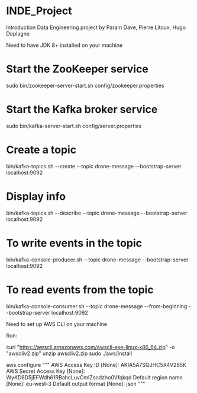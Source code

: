 # INDE_Project
Introduction Data Engineering project by Param Dave, Pierre Litoux, Hugo Deplagne


Need to have JDK 8+ installed on your machine

# Start the ZooKeeper service
sudo bin/zookeeper-server-start.sh config/zookeeper.properties

# Start the Kafka broker service
sudo bin/kafka-server-start.sh config/server.properties

# Create a topic
bin/kafka-topics.sh --create --topic drone-message --bootstrap-server localhost:9092
# Display info
bin/kafka-topics.sh --describe --topic drone-message --bootstrap-server localhost:9092

# To write events in the topic
bin/kafka-console-producer.sh --topic drone-message --bootstrap-server localhost:9092

# To read events from the topic
bin/kafka-console-consumer.sh --topic drone-message --from-beginning --bootstrap-server localhost:9092




Need to set up AWS CLI on your machine

Run:

curl "https://awscli.amazonaws.com/awscli-exe-linux-x86_64.zip" -o "awscliv2.zip"
unzip awscliv2.zip
sudo ./aws/install

aws configure
"""
AWS Access Key ID [None]: AKIA5A7SQJHC5X4V265K
AWS Secret Access Key [None]: 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
Default region name [None]: eu-west-3
Default output format [None]: json
"""
    